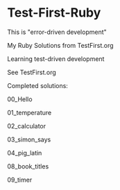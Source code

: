 # Test-First-Ruby
This is "error-driven development"

My Ruby Solutions from TestFirst.org

Learning test-driven development

See TestFirst.org

Completed solutions:

00_Hello

01_temperature

02_calculator

03_simon_says

04_pig_latin 

08_book_titles

09_timer